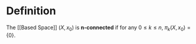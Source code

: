 # Definition

The [[Based Space]] $(X, x_{0})$ is **n-connected** if for any $0\leq k \leq n$, $\pi_{k}(X, x_{0}) = \left\{ 0 \right\}$.